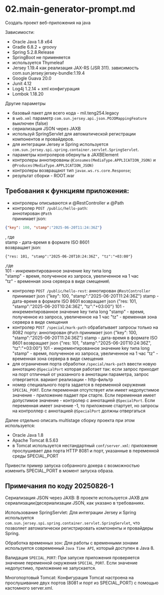 # 02.main-generator-prompt.md

Создать проект веб-приложения на java

Зависимости:
- Oracle Java 1.8 x64
- Gradle 6.8.2 + groovy
- Spring 5.2.8.Release
- SpringBoot не применяется
- используется Thymeleaf
- Jersey 1.19.4 как реализация JAX-RS (JSR 311). зависимость com.sun.jersey:jersey-bundle:1.19.4
- Google Guava 20.0
- Junit 4.12
- Log4j 1.2.14 + xml конфигурация
- Lombok 1.18.20

Другие параметры
- базовый пакет для всего кода - mil.teng254.legacy
- в `web.xml` параметр `com.sun.jersey.api.json.POJOMappingFeature` выключен (false)
- сериализация JSON через JAXB
- используй SpringServlet для автоматической регистрации компонентов и провайдеров.
- для интеграции Jersey и Spring используется 
`com.sun.jersey.spi.spring.container.servlet.SpringServlet`.
- параметры контролеров обернуты в JAXBElement
- контролеры аннотированы `@Consumes(MediaType.APPLICATION_JSON)`
  и `@Produces(MediaType.APPLICATION_JSON)`
- контролеры возвращают тип `javax.ws.rs.core.Response`;
- результат сборки - ROOT.war

## Требования к функциям приложения:
- контролеры описываются и @RestController и @Path
- контролер `POST /public/hello-path`:\
  аннотирован `@Path`\
  принимает json:
```json
{"key": 100, "stamp":"2025-06-20T11:24:36Z"}
``` 
, где\
stamp - дата-время в формате ISO 8601\
возвращает json:
```
{"res: 101, "stamp":"2025-06-20T10:24:36Z", "tz":"+03:00"}
```
,где\
101 - инкрементированное значение key типа long\
"stamp" - время, полученное из запроса, увеличенное на 1 час\
"tz" - временная зона сервера в виде смещения\
- контролер `POST /public/hello-rest`:
  аннотирован `@RestController`
  принимает json {"key": 100, "stamp":"2025-06-20T11:24:36Z"}
  stamp - дата-время в формате ISO 8601
  возвращает json {"res: 101, "stamp":"2025-06-20T10:24:36Z", "tz":"+03:00"}
  101 - инкрементированное значение key типа long
  "stamp" - время, полученное из запроса, увеличенное на 1 час
  "tz" - временная зона сервера в виде смещения
- контролер `POST /special/mark-path` обрабатывает запросы только на 8082 порту:
  аннотирован `@Path`
  принимает json {"key": 100, "stamp":"2025-06-20T11:24:36Z"}
  stamp - дата-время в формате ISO 8601
  возвращает json {"res: 101, "stamp":"2025-06-20T10:24:36Z", "tz":"+03:00"}
  101 - инкрементированное значение key типа long
  "stamp" - время, полученное из запроса, увеличенное на 1 час
  "tz" - временная зона сервера в виде смещения
- для ограничения порта обработки `/special/mark-path`
  ввести новую аннотацию
  `@SpecialPort` которая работает так:
  если запрос приходит на порт отличный от указанного в аннотации параметра,
  запрос отвергается. вариант реализации - http-фильтр
- номер специального порта задается в переменной окружения `SPECIAL_PORT`.
Если переменная отсутствует или имеет недопустимое значение - приложение падает при старте.
Если переменная имеет допустимое значение - контролер с аннотацией `@SpecialPort`.
Если переменная имеет значение -1, то приложение стартует, но запросы на контроллер
с аннотацией `@SpecialPort` должны отвергаться

Далее отдельно описать multistage сборку проекта
при этом используется:
- Oracle Java 1.8
- Apache Tomcat 8.5.63
- в Tomcat используется нестандартный `conf/server.xml`:
приложение прослушивает два порта HTTP 8081 и порт, указанные в
переменной среды SPECIAL_PORT

Привести пример запуска собранного докера с возможностью изменить
SPECIAL_PORT в момент запуска образа.

## Примечания по коду 20250826-1

Сериализация JSON через JAXB: В проекте используется JAXB для сериализации/десериализации 
JSON, как указано в требованиях.

Использование SpringServlet: Для интеграции Jersey и Spring используется 
`com.sun.jersey.spi.spring.container.servlet.SpringServlet`, что позволяет 
автоматически регистрировать компоненты и провайдеры Spring.

Обработка временных зон: Для работы с временными зонами используется современный 
`Java Time API`, который доступен в Java 8.

Валидация `SPECIAL_PORT`: При запуске приложения проверяется значение переменной 
окружения `SPECIAL_PORT`. Если значение недопустимо, приложение не запускается.

Многопортовый Tomcat: Конфигурация Tomcat настроена на прослушивание двух портов 
(8081 и порт из SPECIAL_PORT) с помощью кастомного server.xml.
